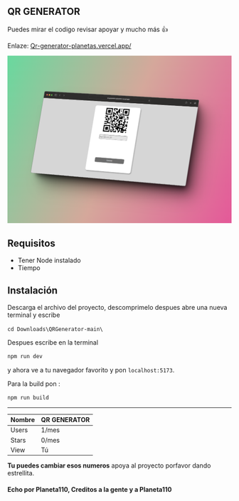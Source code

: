 ## QR GENERATOR

Puedes mirar el codigo revisar apoyar y mucho más
:+1:

Enlaze: [Qr-generator-planetas.vercel.app/](https://qr-generator-planetas.vercel.app/)

![IMG](/Presentacion.png)

## Requisitos 
* Tener Node instalado
* Tiempo

## Instalación
Descarga el archivo del proyecto, descomprimelo despues abre una nueva terminal y escribe

`cd Downloads\QRGenerator-main\`

Despues escribe en la terminal 
```cmd
npm run dev
```
y ahora ve a tu navegador favorito y pon
`localhost:5173`.

Para la build pon :
```cmd
npm run build
```



---

|Nombre|QR GENERATOR
|----|----|
|Users|1/mes|
|Stars|0/mes|
|View|Tú|

**Tu puedes cambiar esos numeros** apoya al proyecto porfavor dando estrellita.

#### Echo por Planeta110, Creditos a la gente y a Planeta110